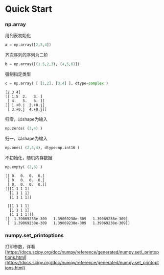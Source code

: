 # Quick Start

### np.array

用列表初始化

```py
a = np.array([2,3,4])
```

齐次序列的序列为二阶

```py
b = np.array([(1.5,2,3), (4,5,6)])
```

强制指定类型

```py
c = np.array( [ [1,2], [3,4] ], dtype=complex )
```

```
[2 3 4]
[[ 1.5  2.   3. ]
 [ 4.   5.   6. ]]
[[ 1.+0.j  2.+0.j]
 [ 3.+0.j  4.+0.j]]
```

归零，以shape为输入

```py
np.zeros( (3,4) )
```

归一，以shape为输入

```py
np.ones( (2,3,4), dtype=np.int16 )
```

不初始化，随机内存数据

```py
np.empty( (2,3) )
```

```
[[ 0.  0.  0.  0.]
 [ 0.  0.  0.  0.]
 [ 0.  0.  0.  0.]]
[[[1 1 1 1]
  [1 1 1 1]
  [1 1 1 1]]

 [[1 1 1 1]
  [1 1 1 1]
  [1 1 1 1]]]
[[  1.39069238e-309   1.39069238e-309   1.39069238e-309]
 [  1.39069238e-309   1.39069238e-309   1.39069238e-309]]
```

### numpy.set\_printoptions

打印参数，详看[https://docs.scipy.org/doc/numpy/reference/generated/numpy.set\_printoptions.html](https://docs.scipy.org/doc/numpy/reference/generated/numpy.set_printoptions.html)

